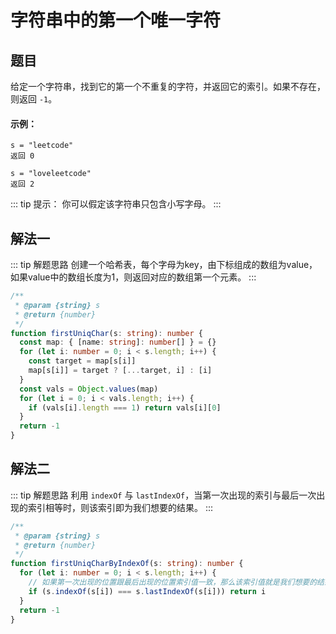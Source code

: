 # 字符串中的第一个唯一字符

## 题目

给定一个字符串，找到它的第一个不重复的字符，并返回它的索引。如果不存在，则返回 `-1`。

#### 示例：
```
s = "leetcode"
返回 0
```

```
s = "loveleetcode"
返回 2
```

::: tip 提示： 
你可以假定该字符串只包含小写字母。
:::

## 解法一
::: tip 解题思路
创建一个哈希表，每个字母为key，由下标组成的数组为value，如果value中的数组长度为1，则返回对应的数组第一个元素。
:::

```ts
/**
 * @param {string} s
 * @return {number}
 */
function firstUniqChar(s: string): number {
  const map: { [name: string]: number[] } = {}
  for (let i: number = 0; i < s.length; i++) {
    const target = map[s[i]]
    map[s[i]] = target ? [...target, i] : [i]
  }
  const vals = Object.values(map)
  for (let i = 0; i < vals.length; i++) {
    if (vals[i].length === 1) return vals[i][0]
  }
  return -1
}
```

## 解法二
::: tip 解题思路
利用 `indexOf` 与 `lastIndexOf`，当第一次出现的索引与最后一次出现的索引相等时，则该索引即为我们想要的结果。
:::

```ts
/**
 * @param {string} s
 * @return {number}
 */
function firstUniqCharByIndexOf(s: string): number {
  for (let i: number = 0; i < s.length; i++) {
    // 如果第一次出现的位置跟最后出现的位置索引值一致，那么该索引值就是我们想要的结果
    if (s.indexOf(s[i]) === s.lastIndexOf(s[i])) return i
  }
  return -1
}
```

